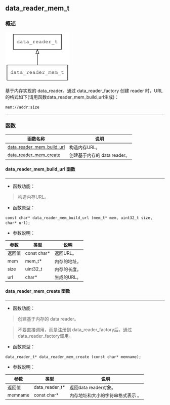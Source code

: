 ## data\_reader\_mem\_t
### 概述
![image](images/data_reader_mem_t_0.png)

基于内存实现的 data_reader。通过 data_reader_factory 创建 reader 时，URL的格式如下(请用函数data_reader_mem_build_url生成)：

```
mem://addr:size
```
----------------------------------
### 函数
<p id="data_reader_mem_t_methods">

| 函数名称 | 说明 | 
| -------- | ------------ | 
| <a href="#data_reader_mem_t_data_reader_mem_build_url">data\_reader\_mem\_build\_url</a> | 构造内存URL。 |
| <a href="#data_reader_mem_t_data_reader_mem_create">data\_reader\_mem\_create</a> | 创建基于内存的 data reader。 |
#### data\_reader\_mem\_build\_url 函数
-----------------------

* 函数功能：

> <p id="data_reader_mem_t_data_reader_mem_build_url">构造内存URL。

* 函数原型：

```
const char* data_reader_mem_build_url (mem_t* mem, uint32_t size, char* url);
```

* 参数说明：

| 参数 | 类型 | 说明 |
| -------- | ----- | --------- |
| 返回值 | const char* | 返回URL。 |
| mem | mem\_t* | 内存的地址。 |
| size | uint32\_t | 内存的长度。 |
| url | char* | 生成的URL。 |
#### data\_reader\_mem\_create 函数
-----------------------

* 函数功能：

> <p id="data_reader_mem_t_data_reader_mem_create">创建基于内存的 data reader。

> 不要直接调用，而是注册到 data\_reader\_factory后，通过data\_reader\_factory调用。

* 函数原型：

```
data_reader_t* data_reader_mem_create (const char* memname);
```

* 参数说明：

| 参数 | 类型 | 说明 |
| -------- | ----- | --------- |
| 返回值 | data\_reader\_t* | 返回data reader对象。 |
| memname | const char* | 内存地址和大小的字符串格式表示 。 |
